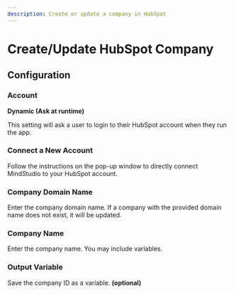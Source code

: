 ```yaml
---
description: Create or update a company in HubSpot
---
```


# Create/Update HubSpot Company

## Configuration

### Account

**Dynamic (Ask at runtime)**

This setting will ask a user to login to their HubSpot account when they run the app.

### **Connect a New Account**

Follow the instructions on the pop-up window to directly connect MindStudio to your HubSpot account.

### Company Domain Name

Enter the company domain name. If a company with the provided domain name does not exist, it will be updated.&#x20;

### Company Name

Enter the company name. You may include variables.

### Output Variable

Save the company ID as a variable. **(optional)**
